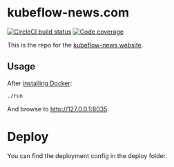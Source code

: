 # kubeflow-news.com
[![CircleCI build status](https://circleci.com/gh/canonical-web-and-design/kubeflow-news.com.svg?style=shield)](https://circleci.com/gh/canonical-web-and-design/kubeflow-news.com) [![Code coverage](https://codecov.io/gh/canonical-web-and-design/kubeflow-news.com/branch/main/graph/badge.svg)](https://codecov.io/gh/canonical-web-and-design/kubeflow-news.com)

This is the repo for the [kubeflow-news website](https://kubeflow-news.com).

## Usage

After [installing Docker](https://docs.docker.com/install/):

``` bash
./run
```

And browse to http://127.0.0.1:8035.

# Deploy
You can find the deployment config in the deploy folder.
